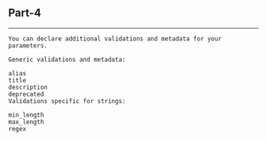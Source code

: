 ## Part-4
<hr>


    You can declare additional validations and metadata for your parameters.

    Generic validations and metadata:

    alias
    title
    description
    deprecated
    Validations specific for strings:
    
    min_length
    max_length
    regex
